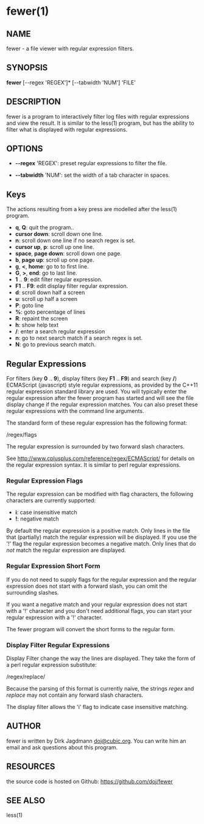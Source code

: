 fewer(1)
========

NAME
----
fewer - a file viewer with regular expression filters.

SYNOPSIS
--------
**fewer** [--regex 'REGEX']* [--tabwidth 'NUM'] 'FILE'

DESCRIPTION
-----------
fewer is a program to interactively filter log files with regular expressions and view the result.
It is similar to the less(1) program, but has the ability to filter what is displayed with regular expressions.

OPTIONS
-------
* **--regex** 'REGEX':
  preset regular expressions to filter the file.

* **--tabwidth** 'NUM':
  set the width of a tab character in spaces.

Keys
----
The actions resulting from a key press are modelled after the less(1) program.

* **q**, **Q**:
  quit the program..
* **cursor down**:
  scroll down one line.
* **n**:
  scroll down one line if no search regex is set.
* **cursor up**, **p**:
  scroll up one line.
* **space**, **page down**:
  scroll down one page.
* **b**, **page up**:
  scroll up one page.
* **g**, **<**, **home**:
  go to to first line.
* **G**, **>**, **end**:
  go to last line.
* **1** .. **9**:
  edit filter regular expression.
* **F1** .. **F9**:
  edit display filter regular expression.
* **d**:
  scroll down half a screen
* **u**:
  scroll up half a screen
* **P**:
  goto line
* **%**:
  goto percentage of lines
* **R**:
  repaint the screen
* **h**:
  show help text
* **/**:
  enter a search regular expression
* **n**:
  go to next search match if a search regex is set.
* **N**:
  go to previous search match.

Regular Expressions
-------------------
For filters (key **0** .. **9**), display filters (key **F1**
.. **F9**) and search (key **/**) ECMAScript (javascript) style
regular expressions, as provided by the C++11 regular expression
standard library are used. You will typically enter the regular
expression after the fewer program has started and will see the file
display change if the regular expression matches. You can also preset
these regular expressions with the command line arguments.

The standard form of these regular expression has the following format:

/regex/flags

The regular expression is surrounded by two forward slash characters.

See <http://www.cplusplus.com/reference/regex/ECMAScript/> for details
on the regular expression syntax. It is similar to perl regular
expressions.

### Regular Expression Flags
The regular expression can be modified with flag characters, the
following characters are currently supported:

* **i**:
  case insensitive match
* **!**:
  negative match

By default the regular expression is a positive match. Only lines in
the file that (partially) match the regular expression will be
displayed. If you use the '!' flag the regular expression becomes a
negative match. Only lines that do *not* match the regular expression
are displayed.

### Regular Expression Short Form
If you do not need to supply flags for the regular expression and the
regular expression does not start with a forward slash, you can omit
the surrounding slashes.

If you want a negative match and your regular expression does not
start with a '!' character and you don't need additional flags, you
can start your regular expression with a '!' character.

The fewer program will convert the short forms to the regular form.

### Display Filter Regular Expressions

Display Filter change the way the lines are displayed. They take the
form of a perl regular expression substitute:

/regex/replace/

Because the parsing of this format is currently naive, the strings
_regex_ and _replace_ may not contain any forward slash characters.

The display filter allows the 'i' flag to indicate case insensitive
matching.

AUTHOR
------
fewer is written by Dirk Jagdmann <doj@cubic.org>. You can write him
an email and ask questions about this program.

RESOURCES
---------
the source code is hosted on Github: <https://github.com/doj/fewer>

SEE ALSO
--------
less(1)
